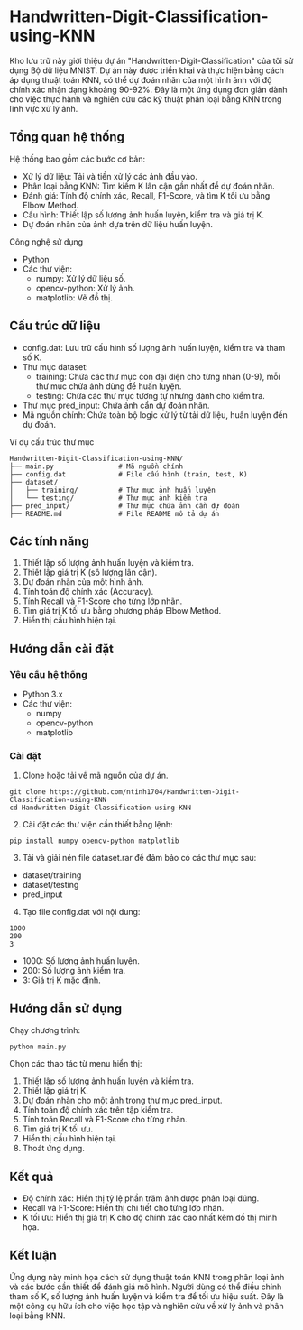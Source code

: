 # Handwritten-Digit-Classification-using-KNN
Kho lưu trữ này giới thiệu dự án "Handwritten-Digit-Classification" của tôi sử dụng Bộ dữ liệu MNIST. Dự án này được triển khai và thực hiện bằng cách áp dụng thuật toán KNN, có thể dự đoán nhãn của một hình ảnh với độ chính xác nhận dạng khoảng 90-92%. Đây là một ứng dụng đơn giản dành cho việc thực hành và nghiên cứu các kỹ thuật phân loại bằng KNN trong lĩnh vực xử lý ảnh.
  
## Tổng quan hệ thống
Hệ thống bao gồm các bước cơ bản:
- Xử lý dữ liệu: Tải và tiền xử lý các ảnh đầu vào.
- Phân loại bằng KNN: Tìm kiếm K lân cận gần nhất để dự đoán nhãn.
- Đánh giá: Tính độ chính xác, Recall, F1-Score, và tìm K tối ưu bằng Elbow Method.
- Cấu hình: Thiết lập số lượng ảnh huấn luyện, kiểm tra và giá trị K.
- Dự đoán nhãn của ảnh dựa trên dữ liệu huấn luyện.

Công nghệ sử dụng
- Python
- Các thư viện:
  + numpy: Xử lý dữ liệu số.
  + opencv-python: Xử lý ảnh.
  + matplotlib: Vẽ đồ thị.

## Cấu trúc dữ liệu
- config.dat: Lưu trữ cấu hình số lượng ảnh huấn luyện, kiểm tra và tham số K.
- Thư mục dataset:
  + training: Chứa các thư mục con đại diện cho từng nhãn (0-9), mỗi thư mục chứa ảnh dùng để huấn luyện.
  + testing: Chứa các thư mục tương tự nhưng dành cho kiểm tra.
- Thư mục pred_input: Chứa ảnh cần dự đoán nhãn.
- Mã nguồn chính: Chứa toàn bộ logic xử lý từ tải dữ liệu, huấn luyện đến dự đoán.

Ví dụ cấu trúc thư mục
```
Handwritten-Digit-Classification-using-KNN/
├── main.py                # Mã nguồn chính
├── config.dat             # File cấu hình (train, test, K)
├── dataset/
│   ├── training/          # Thư mục ảnh huấn luyện
│   └── testing/           # Thư mục ảnh kiểm tra
├── pred_input/            # Thư mục chứa ảnh cần dự đoán
├── README.md              # File README mô tả dự án
```

## Các tính năng
1. Thiết lập số lượng ảnh huấn luyện và kiểm tra.
2. Thiết lập giá trị K (số lượng lân cận).
3. Dự đoán nhãn của một hình ảnh.
4. Tính toán độ chính xác (Accuracy).
5. Tính Recall và F1-Score cho từng lớp nhãn.
6. Tìm giá trị K tối ưu bằng phương pháp Elbow Method.
7. Hiển thị cấu hình hiện tại.

## Hướng dẫn cài đặt
### Yêu cầu hệ thống
- Python 3.x
- Các thư viện:
  + numpy
  + opencv-python
  + matplotlib
### Cài đặt
1. Clone hoặc tải về mã nguồn của dự án.
```
git clone https://github.com/ntinh1704/Handwritten-Digit-Classification-using-KNN
cd Handwritten-Digit-Classification-using-KNN
```
2. Cài đặt các thư viện cần thiết bằng lệnh:
```
pip install numpy opencv-python matplotlib
```
3. Tải và giải nén file dataset.rar để đảm bảo có các thư mục sau:
- dataset/training
- dataset/testing
- pred_input
4. Tạo file config.dat với nội dung:
```
1000
200
3
```
- 1000: Số lượng ảnh huấn luyện.
- 200: Số lượng ảnh kiểm tra.
- 3: Giá trị K mặc định.

## Hướng dẫn sử dụng
Chạy chương trình:
```
python main.py
```
Chọn các thao tác từ menu hiển thị:
1. Thiết lập số lượng ảnh huấn luyện và kiểm tra.
2. Thiết lập giá trị K.
3. Dự đoán nhãn cho một ảnh trong thư mục pred_input.
4. Tính toán độ chính xác trên tập kiểm tra.
5. Tính toán Recall và F1-Score cho từng nhãn.
6. Tìm giá trị K tối ưu.
7. Hiển thị cấu hình hiện tại.
8. Thoát ứng dụng.

## Kết quả
- Độ chính xác: Hiển thị tỷ lệ phần trăm ảnh được phân loại đúng.
- Recall và F1-Score: Hiển thị chi tiết cho từng lớp nhãn.
- K tối ưu: Hiển thị giá trị K cho độ chính xác cao nhất kèm đồ thị minh họa.
## Kết luận
Ứng dụng này minh họa cách sử dụng thuật toán KNN trong phân loại ảnh và các bước cần thiết để đánh giá mô hình. Người dùng có thể điều chỉnh tham số K, số lượng ảnh huấn luyện và kiểm tra để tối ưu hiệu suất. Đây là một công cụ hữu ích cho việc học tập và nghiên cứu về xử lý ảnh và phân loại bằng KNN.






